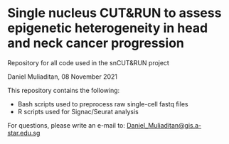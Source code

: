 # Single nucleus CUT&RUN to assess epigenetic heterogeneity in head and neck cancer progression
Repository for all code used in the snCUT&amp;RUN project

Daniel Muliaditan, 08 November 2021


This repository contains the following:
- Bash scripts used to preprocess raw single-cell fastq files
- R scripts used for Signac/Seurat analysis

For questions, please write an e-mail to: Daniel_Muliaditan@gis.a-star.edu.sg
